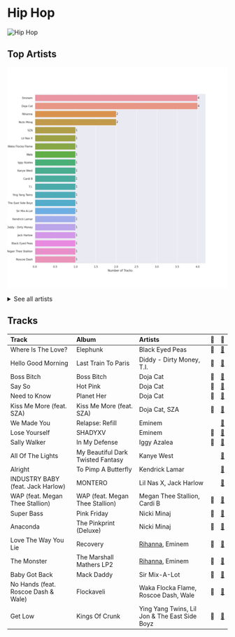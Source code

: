 # Hip Hop


<img src="https://mosaic.scdn.co/640/ab67616d0000b2730b1cfc3df4d9d5d4cbce9208ab67616d0000b27310356a0e81371e6644cb1371ab67616d0000b27329a42ba069a854c9078377b4ab67616d0000b273c450c89d3eb750d3535b0a0c" alt="Hip Hop" width="100" />

## Top Artists

![Bar chart of top 21 artists in Hip Hop](../images/playlists/hip_hop/artists.png)


<details>
<summary>See all artists</summary>

|   Number of Tracks | Artist                           | 🔗                                                           |
|-------------------:|:---------------------------------|:------------------------------------------------------------|
|                  4 | Eminem                           | [🔗](https://open.spotify.com/artist/7dGJo4pcD2V6oG8kP0tJRR) |
|                  4 | Doja Cat                         | [🔗](https://open.spotify.com/artist/5cj0lLjcoR7YOSnhnX0Po5) |
|                  2 | [Rihanna](../artists/rihanna.md) | [🔗](https://open.spotify.com/artist/5pKCCKE2ajJHZ9KAiaK11H) |
|                  2 | Nicki Minaj                      | [🔗](https://open.spotify.com/artist/0hCNtLu0JehylgoiP8L4Gh) |
|                  1 | SZA                              | [🔗](https://open.spotify.com/artist/7tYKF4w9nC0nq9CsPZTHyP) |
|                  1 | Lil Nas X                        | [🔗](https://open.spotify.com/artist/7jVv8c5Fj3E9VhNjxT4snq) |
|                  1 | Waka Flocka Flame                | [🔗](https://open.spotify.com/artist/6f4XkbvYlXMH0QgVRzW0sM) |
|                  1 | Wale                             | [🔗](https://open.spotify.com/artist/67nwj3Y5sZQLl72VNUHEYE) |
|                  1 | Iggy Azalea                      | [🔗](https://open.spotify.com/artist/5yG7ZAZafVaAlMTeBybKAL) |
|                  1 | Kanye West                       | [🔗](https://open.spotify.com/artist/5K4W6rqBFWDnAN6FQUkS6x) |
|                  1 | Cardi B                          | [🔗](https://open.spotify.com/artist/4kYSro6naA4h99UJvo89HB) |
|                  1 | T.I.                             | [🔗](https://open.spotify.com/artist/4OBJLual30L7gRl5UkeRcT) |
|                  1 | Ying Yang Twins                  | [🔗](https://open.spotify.com/artist/44PA0rCQXikgOWbfY7Fq7m) |
|                  1 | Lil Jon & The East Side Boyz     | [🔗](https://open.spotify.com/artist/3ciRvbBIVz9fBoPbtSYq4x) |
|                  1 | Sir Mix-A-Lot                    | [🔗](https://open.spotify.com/artist/3TQ9JTBI2n2hfo7aRONEYV) |
|                  1 | Kendrick Lamar                   | [🔗](https://open.spotify.com/artist/2YZyLoL8N0Wb9xBt1NhZWg) |
|                  1 | Diddy - Dirty Money              | [🔗](https://open.spotify.com/artist/2QYEvpsWUOjqaYuxDPTCmV) |
|                  1 | Jack Harlow                      | [🔗](https://open.spotify.com/artist/2LIk90788K0zvyj2JJVwkJ) |
|                  1 | Black Eyed Peas                  | [🔗](https://open.spotify.com/artist/1yxSLGMDHlW21z4YXirZDS) |
|                  1 | Megan Thee Stallion              | [🔗](https://open.spotify.com/artist/181bsRPaVXVlUKXrxwZfHK) |
|                  1 | Roscoe Dash                      | [🔗](https://open.spotify.com/artist/0bfX8pF8kuHNCs57Ms4jZb) |

</details>


## Tracks

| Track                               | Album                             | Artists                                       | 💚   | 🔗                                                          |
|:------------------------------------|:----------------------------------|:----------------------------------------------|:----|:-----------------------------------------------------------|
| Where Is The Love?                  | Elephunk                          | Black Eyed Peas                               | 💚   | [🔗](https://open.spotify.com/track/3CNqo3gYrfexdrtjFmC9he) |
| Hello Good Morning                  | Last Train To Paris               | Diddy - Dirty Money, T.I.                     | 💚   | [🔗](https://open.spotify.com/track/7yzSijmAyOMBcHrK6Tfsoe) |
| Boss Bitch                          | Boss Bitch                        | Doja Cat                                      | 💚   | [🔗](https://open.spotify.com/track/78qd8dvwea0Gosb6Fe6j3k) |
| Say So                              | Hot Pink                          | Doja Cat                                      | 💚   | [🔗](https://open.spotify.com/track/3Dv1eDb0MEgF93GpLXlucZ) |
| Need to Know                        | Planet Her                        | Doja Cat                                      | 💚   | [🔗](https://open.spotify.com/track/3Vi5XqYrmQgOYBajMWSvCi) |
| Kiss Me More (feat. SZA)            | Kiss Me More (feat. SZA)          | Doja Cat, SZA                                 | 💚   | [🔗](https://open.spotify.com/track/748mdHapucXQri7IAO8yFK) |
| We Made You                         | Relapse: Refill                   | Eminem                                        |     | [🔗](https://open.spotify.com/track/4UMTp91LHhvW33ol9ZQH0Q) |
| Lose Yourself                       | SHADYXV                           | Eminem                                        | 💚   | [🔗](https://open.spotify.com/track/77Ft1RJngppZlq59B6uP0z) |
| Sally Walker                        | In My Defense                     | Iggy Azalea                                   | 💚   | [🔗](https://open.spotify.com/track/1bPoQ1zaUWZmiYrckwfulU) |
| All Of The Lights                   | My Beautiful Dark Twisted Fantasy | Kanye West                                    |     | [🔗](https://open.spotify.com/track/22L7bfCiAkJo5xGSQgmiIO) |
| Alright                             | To Pimp A Butterfly               | Kendrick Lamar                                |     | [🔗](https://open.spotify.com/track/3iVcZ5G6tvkXZkZKlMpIUs) |
| INDUSTRY BABY (feat. Jack Harlow)   | MONTERO                           | Lil Nas X, Jack Harlow                        |     | [🔗](https://open.spotify.com/track/5Z9KJZvQzH6PFmb8SNkxuk) |
| WAP (feat. Megan Thee Stallion)     | WAP (feat. Megan Thee Stallion)   | Megan Thee Stallion, Cardi B                  | 💚   | [🔗](https://open.spotify.com/track/4Oun2ylbjFKMPTiaSbbCih) |
| Super Bass                          | Pink Friday                       | Nicki Minaj                                   | 💚   | [🔗](https://open.spotify.com/track/2jSwKQBouf0brIcxGfA9CZ) |
| Anaconda                            | The Pinkprint (Deluxe)            | Nicki Minaj                                   | 💚   | [🔗](https://open.spotify.com/track/794F99D5BQHS5ZGRXAs7I5) |
| Love The Way You Lie                | Recovery                          | [Rihanna](../artists/rihanna.md), Eminem      | 💚   | [🔗](https://open.spotify.com/track/15JINEqzVMv3SvJTAXAKED) |
| The Monster                         | The Marshall Mathers LP2          | [Rihanna](../artists/rihanna.md), Eminem      | 💚   | [🔗](https://open.spotify.com/track/48RrDBpOSSl1aLVCalGl5C) |
| Baby Got Back                       | Mack Daddy                        | Sir Mix-A-Lot                                 | 💚   | [🔗](https://open.spotify.com/track/1SAkL1mYNJlaqnBQxVZrRl) |
| No Hands (feat. Roscoe Dash & Wale) | Flockaveli                        | Waka Flocka Flame, Roscoe Dash, Wale          | 💚   | [🔗](https://open.spotify.com/track/03tqyYWC9Um2ZqU0ZN849H) |
| Get Low                             | Kings Of Crunk                    | Ying Yang Twins, Lil Jon & The East Side Boyz | 💚   | [🔗](https://open.spotify.com/track/0r2Bul2NuCViraT2zX1l5j) |
